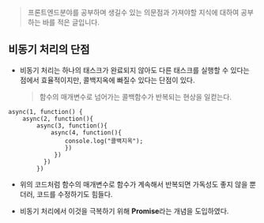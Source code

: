 > 프론트엔드분야를 공부하며 생길수 있는 의문점과 가져야할 지식에 대하여 공부하는 바를 적은 글입니다.

## 비동기 처리의 단점

- 비동기 처리는 하나의 태스크가 완료되지 않아도 다른 태스크를 실행할 수 있다는 점에서 효율적이지만, 콜백지옥에 빠질수 있다는 단점이 있다.
  > 함수의 매개변수로 넘어가는 콜백함수가 반복되는 현상을 일컫는다.

```
async(1, function() {
	async(2, function(){
		async(3, function(){
        	async(4, function(){
            	console.log("콜백지옥");
                })
             })
          })
        })
```

- 위의 코드처럼 함수의 매개변수로 함수가 계속해서 반복되면 가독성도 좋지 않을 뿐더러, 코드를 수정하기도 힘들다.

- 비동기 처리에서 이것을 극복하기 위해 **Promise**라는 개념을 도입하였다.
